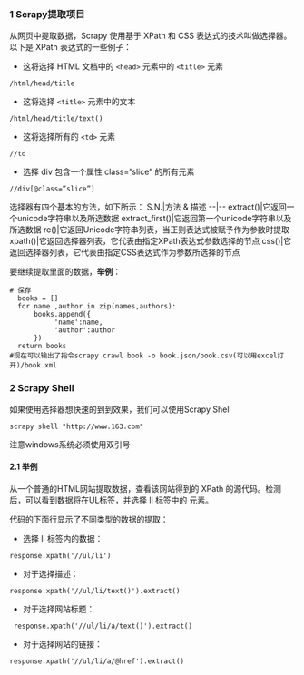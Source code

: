 ### 1 Scrapy提取项目
从网页中提取数据，Scrapy 使用基于 XPath 和 CSS 表达式的技术叫做选择器。以下是 XPath 表达式的一些例子：
- 这将选择 HTML 文档中的 `<head>` 元素中的 `<title>` 元素
```
/html/head/title
```
- 这将选择 `<title>` 元素中的文本
```
/html/head/title/text()
```
- 这将选择所有的 `<td>` 元素
```
//td
```
- 选择 div 包含一个属性 class=”slice” 的所有元素
```
//div[@class=”slice”]
```


选择器有四个基本的方法，如下所示：
S.N.|方法 & 描述
--|--
extract()|它返回一个unicode字符串以及所选数据
extract_first()|它返回第一个unicode字符串以及所选数据
re()|它返回Unicode字符串列表，当正则表达式被赋予作为参数时提取
xpath()|它返回选择器列表，它代表由指定XPath表达式参数选择的节点
css()|它返回选择器列表，它代表由指定CSS表达式作为参数所选择的节点

要继续提取里面的数据，**举例**：

```
# 保存
  books = []
  for name ,author in zip(names,authors):
      books.append({
           'name':name,
           'author':author
      })
  return books
#现在可以输出了指令scrapy crawl book -o book.json/book.csv(可以用excel打开)/book.xml
```

### 2 Scrapy Shell

如果使用选择器想快速的到到效果，我们可以使用Scrapy Shell

```
scrapy shell "http://www.163.com"
```
注意windows系统必须使用双引号

#### 2.1 举例
从一个普通的HTML网站提取数据，查看该网站得到的 XPath 的源代码。检测后，可以看到数据将在UL标签，并选择 li 标签中的 元素。

代码的下面行显示了不同类型的数据的提取：

- 选择 li 标签内的数据：
```
response.xpath('//ul/li')
```
- 对于选择描述：
```
response.xpath('//ul/li/text()').extract()
```
- 对于选择网站标题：
```
 response.xpath('//ul/li/a/text()').extract()
```
- 对于选择网站的链接：
```
response.xpath('//ul/li/a/@href').extract()
```
